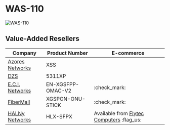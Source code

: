 # WAS-110

![WAS-110](was-110/was-110.webp)

## Value-Added Resellers

| Company                                        | Product Number    | E-commerce                                  |
| ---------------------------------------------- | ----------------- | ------------------------------------------- |
| [Azores Networks](https://azoresnetworks.com/) | XSS               |                                             |
| [DZS](https://dszi.com/)                       | 5311XP            |                                             |
| [E.C.I. Networks](https://ecin.ca/)            | EN-XGSFPP-OMAC-V2 | :check_mark:                                |
| [FiberMall](https://www.fibermall.com/)        | XGSPON-ONU-STICK  | :check_mark:                                |
| [HALNy Networks](https://halny.com/)           | HLX-SFPX          | Available from [Flytec Computers] :flag_us: |

  [Flytec Computers]: https://flyteccomputers.com/halny-networks-hlx-sfpx

[^1]: <https://www.bfw-solutions.com/en/gpon-family-141>
